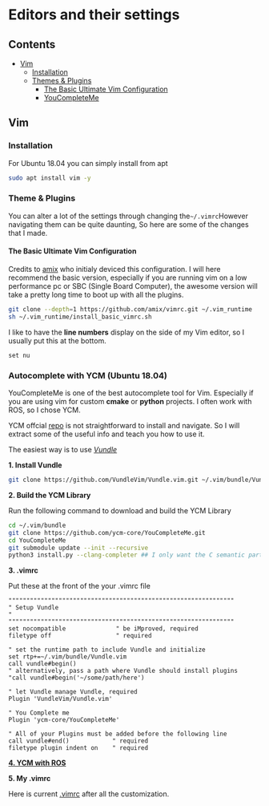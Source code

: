 # Editors and their settings
## Contents
- [Vim](#vim)
  - [Installation](#installation)
  - [Themes & Plugins](#theme-and-plugins)
    - [The Basic Ultimate Vim Configuration](#the-basic-ultimate-vim-configuration)
    - [YouCompleteMe](#autocomplete-with-ycm)

## Vim
### Installation
  
  For Ubuntu 18.04 you can simply install from apt
  ```bash
  sudo apt install vim -y
  ```
### Theme & Plugins
  
You can alter a lot of the settings through changing the`~/.vimrc`However navigating them can be quite daunting, So here are some of the changes that I made.
#### The Basic Ultimate Vim Configuration
Credits to [amix](https://github.com/amix/vimrc) who initialy deviced this configuration. I will here recommend the basic version, especially if you are running vim on a low performance pc or SBC (Single Board Computer), the awesome version will take a pretty long time to boot up with all the plugins.
```bash
git clone --depth=1 https://github.com/amix/vimrc.git ~/.vim_runtime
sh ~/.vim_runtime/install_basic_vimrc.sh
```
I like to have the **line numbers** display on the side of my Vim editor, so I usually put this at the bottom.
```vim
set nu
```

### Autocomplete with YCM (Ubuntu 18.04)
YouCompleteMe is one of the best autocomplete tool for Vim. Especially if you are using vim for custom **cmake** or **python** projects. I often work with ROS, so I chose YCM. 

YCM offcial [repo](https://github.com/ycm-core/YouCompleteMe) is not straightforward to install and navigate. So I will extract some of the useful info and teach you how to use it.

The easiest way is to use [*Vundle*](https://github.com/VundleVim/Vundle.vim)

**1. Install Vundle** 
  ```bash
git clone https://github.com/VundleVim/Vundle.vim.git ~/.vim/bundle/Vundle.vim
  ```

**2. Build the YCM Library**

Run the following command to download and build the YCM Library
```bash
cd ~/.vim/bundle
git clone https://github.com/ycm-core/YouCompleteMe.git
cd YouCompleteMe
git submodule update --init --recursive
python3 install.py --clang-completer ## I only want the C semantic part for ROS
```
**3. .vimrc**

Put these at the front of the your .vimrc file
```vim
"""""""""""""""""""""""""""""""""""""""""""""""""""""""""""""""
" Setup Vundle
" 
"""""""""""""""""""""""""""""""""""""""""""""""""""""""""""""""
set nocompatible              " be iMproved, required
filetype off                  " required

" set the runtime path to include Vundle and initialize
set rtp+=~/.vim/bundle/Vundle.vim
call vundle#begin()
" alternatively, pass a path where Vundle should install plugins
"call vundle#begin('~/some/path/here')

" let Vundle manage Vundle, required
Plugin 'VundleVim/Vundle.vim'

" You Complete me
Plugin 'ycm-core/YouCompleteMe'

" All of your Plugins must be added before the following line
call vundle#end()            " required
filetype plugin indent on    " required

```
[**4. YCM with ROS**](../ros/ide_ros.md#vim-with-ycm-you-complete-me)

**5. My .vimrc**

Here is current [.vimrc]() after  all the customization.

